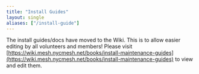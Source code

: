 ```yaml
---
title: "Install Guides"
layout: single
aliases: ["/install-guide"]
---
```

The install guides/docs have moved to the Wiki. This is to allow easier editing by all volunteers and members!
Please visit [https://wiki.mesh.nycmesh.net/books/install-maintenance-guides](https://wiki.mesh.nycmesh.net/books/install-maintenance-guides) to view and edit them.